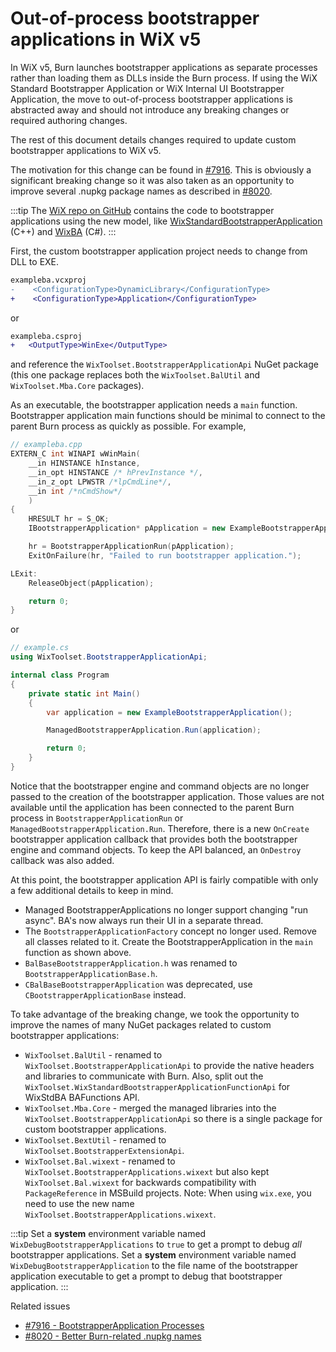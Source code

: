 # Out-of-process bootstrapper applications in WiX v5

In WiX v5, Burn launches bootstrapper applications as separate processes rather than loading them as DLLs inside the Burn process. If using the WiX Standard Bootstrapper Application or WiX Internal UI Bootstrapper Application, the move to out-of-process bootstrapper applications is abstracted away and should not introduce any breaking changes or required authoring changes.

The rest of this document details changes required to update custom bootstrapper applications to WiX v5.

The motivation for this change can be found in [#7916](https://github.com/wixtoolset/issues/issues/7916). This is obviously a significant breaking change so it was also taken as an opportunity to improve several .nupkg package names as described in [#8020](https://github.com/wixtoolset/issues/issues/8020).

:::tip
The [WiX repo on GitHub](https://github.com/wixtoolset/wix) contains the code to bootstrapper applications using the new model, like [WixStandardBootstrapperApplication](https://github.com/wixtoolset/wix/blob/HEAD/src/ext/Bal/stdbas/WixStandardBootstrapperApplication.cpp) (C++) and [WixBA](https://github.com/wixtoolset/wix/tree/HEAD/src/test/burn/WixToolset.WixBA) (C#).
:::

First, the custom bootstrapper application project needs to change from DLL to EXE.

```diff
exampleba.vcxproj
-    <ConfigurationType>DynamicLibrary</ConfigurationType>
+    <ConfigurationType>Application</ConfigurationType>
```

or

```diff
exampleba.csproj
+   <OutputType>WinExe</OutputType>
```

and reference the `WixToolset.BootstrapperApplicationApi` NuGet package (this one package replaces both the `WixToolset.BalUtil` and `WixToolset.Mba.Core` packages).

As an executable, the bootstrapper application needs a `main` function. Bootstrapper application main functions should be minimal to connect to the parent Burn process as quickly as possible. For example,

```cpp
// exampleba.cpp
EXTERN_C int WINAPI wWinMain(
    __in HINSTANCE hInstance,
    __in_opt HINSTANCE /* hPrevInstance */,
    __in_z_opt LPWSTR /*lpCmdLine*/,
    __in int /*nCmdShow*/
    )
{
    HRESULT hr = S_OK;
    IBootstrapperApplication* pApplication = new ExampleBootstrapperApplication();

    hr = BootstrapperApplicationRun(pApplication);
    ExitOnFailure(hr, "Failed to run bootstrapper application.");

LExit:
    ReleaseObject(pApplication);

    return 0;
}
```

or

```cs
// example.cs
using WixToolset.BootstrapperApplicationApi;

internal class Program
{
    private static int Main()
    {
        var application = new ExampleBootstrapperApplication();

        ManagedBootstrapperApplication.Run(application);

        return 0;
    }
}
```

Notice that the bootstrapper engine and command objects are no longer passed to the creation of the bootstrapper application. Those values are not available until the application has been connected to the parent Burn process in `BootstrapperApplicationRun` or `ManagedBootstrapperApplication.Run`. Therefore, there is a new `OnCreate` bootstrapper application callback that provides both the bootstrapper engine and command objects. To keep the API balanced, an `OnDestroy` callback was also added.

At this point, the bootstrapper application API is fairly compatible with only a few additional details to keep in mind.

* Managed BootstrapperApplications no longer support changing "run async". BA's now always run their UI in a separate thread.
* The `BootstrapperApplicationFactory` concept no longer used. Remove all classes related to it. Create the BootstrapperApplication in the `main` function as shown above.
* `BalBaseBootstrapperApplication.h` was renamed to `BootstrapperApplicationBase.h`.
* `CBalBaseBootstrapperApplication` was deprecated, use `CBootstrapperApplicationBase` instead.

To take advantage of the breaking change, we took the opportunity to improve the names of many NuGet packages related to custom bootstrapper applications:

* `WixToolset.BalUtil` - renamed to `WixToolset.BootstrapperApplicationApi` to provide the native headers and libraries to communicate with Burn. Also, split out the `WixToolset.WixStandardBootstrapperApplicationFunctionApi` for WixStdBA BAFunctions API.
* `WixToolset.Mba.Core` - merged the managed libraries into the `WixToolset.BootstrapperApplicationApi` so there is a single package for custom bootstrapper applications.
* `WixToolset.BextUtil` - renamed to `WixToolset.BootstrapperExtensionApi`.
* `WixToolset.Bal.wixext` - renamed to `WixToolset.BootstrapperApplications.wixext` but also kept `WixToolset.Bal.wixext` for backwards compatibility with `PackageReference` in MSBuild projects. Note: When using `wix.exe`, you need to use the new name `WixToolset.BootstrapperApplications.wixext`.


:::tip
Set a **system** environment variable named `WixDebugBootstrapperApplications` to `true` to get a prompt to debug _all_ bootstrapper applications. Set a **system** environment variable named `WixDebugBootstrapperApplication` to the file name of the bootstrapper application executable to get a prompt to debug that bootstrapper application.
:::


Related issues

* [#7916 - BootstrapperApplication Processes](https://github.com/wixtoolset/issues/issues/7916)
* [#8020 - Better Burn-related .nupkg names](https://github.com/wixtoolset/issues/issues/8020)
